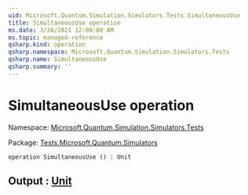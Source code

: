 ```yaml
---
uid: Microsoft.Quantum.Simulation.Simulators.Tests.SimultaneousUse
title: SimultaneousUse operation
ms.date: 3/26/2021 12:00:00 AM
ms.topic: managed-reference
qsharp.kind: operation
qsharp.namespace: Microsoft.Quantum.Simulation.Simulators.Tests
qsharp.name: SimultaneousUse
qsharp.summary: ''
---
```


# SimultaneousUse operation

Namespace: [Microsoft.Quantum.Simulation.Simulators.Tests](xref:Microsoft.Quantum.Simulation.Simulators.Tests)

Package: [Tests.Microsoft.Quantum.Simulators](https://nuget.org/packages/Tests.Microsoft.Quantum.Simulators)




```qsharp
operation SimultaneousUse () : Unit
```


## Output : [Unit](xref:microsoft.quantum.lang-ref.unit)

